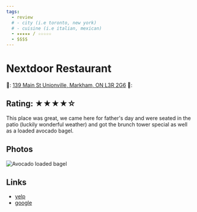 ```yaml
---
tags:
  - review
  # - city (i.e toronto, new york)
  # - cuisine (i.e italian, mexican)
  - ★★★★★ / ☆☆☆☆☆
  - $$$$
---
```

# Nextdoor Restaurant

📌: [139 Main St Unionville, Markham, ON L3R 2G6](https://maps.app.goo.gl/6Ui6iTxDwkK3xS8R6)
💸: $$$$

## Rating: ★★★★☆

This place was great, we came here for father's day and were seated in the patio (luckily wonderful weather) and got the brunch tower special as well as a loaded avocado bagel.

## Photos

![Avocado loaded bagel](https://media.discordapp.net/attachments/1259711992847929372/1259723164339015822/2AAB9F40-F86E-41B9-8631-75B15598AE02.jpg?ex=668cb81e&is=668b669e&hm=9ac6ae809466f6c00e474dae81dd998b4ee9939b8c621b51e60872f3e414323d&=&format=webp&width=810&height=608)

## Links

- [yelp]()
- [google]()